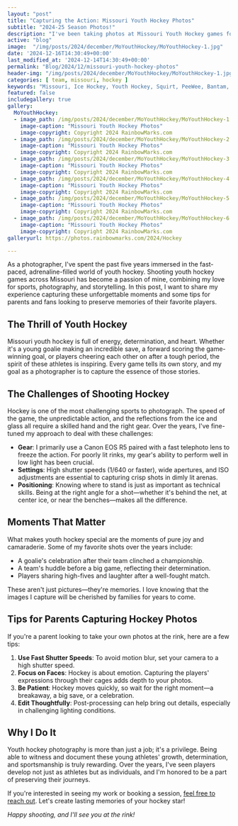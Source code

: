 ```yaml
---
layout: "post"
title: "Capturing the Action: Missouri Youth Hockey Photos"
subtitle: "2024-25 Season Photos!"
description: "I've been taking photos at Missouri Youth Hockey games for over 5 years now, with many more to come."
active: "blog"
image:  "/img/posts/2024/december/MoYouthHockey/MoYouthHockey-1.jpg"
date: '2024-12-16T14:30:49+00:00'
last_modified_at: '2024-12-14T14:30:49+00:00'
permalink: "Blog/2024/12/missouri-youth-hockey-photos"
header-img: "/img/posts/2024/december/MoYouthHockey/MoYouthHockey-1.jpg"
categories: [ team, missouri, hockey ]
keywords: "Missouri, Ice Hockey, Youth Hockey, Squirt, PeeWee, Bantam, Mite, Mini-Mite"
featured: false
includegallery: true
gallery:
  MoYouthHockey:
  - image_path: /img/posts/2024/december/MoYouthHockey/MoYouthHockey-1.jpg
    image-caption: "Missouri Youth Hockey Photos"
    image-copyright: Copyright 2024 RainbowMarks.com
  - image_path: /img/posts/2024/december/MoYouthHockey/MoYouthHockey-2.jpg
    image-caption: "Missouri Youth Hockey Photos"
    image-copyright: Copyright 2024 RainbowMarks.com
  - image_path: /img/posts/2024/december/MoYouthHockey/MoYouthHockey-3.jpg
    image-caption: "Missouri Youth Hockey Photos"
    image-copyright: Copyright 2024 RainbowMarks.com
  - image_path: /img/posts/2024/december/MoYouthHockey/MoYouthHockey-4.jpg
    image-caption: "Missouri Youth Hockey Photos"
    image-copyright: Copyright 2024 RainbowMarks.com
  - image_path: /img/posts/2024/december/MoYouthHockey/MoYouthHockey-5.jpg
    image-caption: "Missouri Youth Hockey Photos"
    image-copyright: Copyright 2024 RainbowMarks.com
  - image_path: /img/posts/2024/december/MoYouthHockey/MoYouthHockey-6.jpg
    image-caption: "Missouri Youth Hockey Photos"
    image-copyright: Copyright 2024 RainbowMarks.com
galleryurl: https://photos.rainbowmarks.com/2024/Hockey

---
```

As a photographer, I've spent the past five years immersed in the fast-paced, adrenaline-filled world of youth hockey. Shooting youth hockey games across Missouri has become a passion of mine, combining my love for sports, photography, and storytelling. In this post, I want to share my experience capturing these unforgettable moments and some tips for parents and fans looking to preserve memories of their favorite players.

## The Thrill of Youth Hockey

Missouri youth hockey is full of energy, determination, and heart. Whether it's a young goalie making an incredible save, a forward scoring the game-winning goal, or players cheering each other on after a tough period, the spirit of these athletes is inspiring. Every game tells its own story, and my goal as a photographer is to capture the essence of those stories.

## The Challenges of Shooting Hockey

Hockey is one of the most challenging sports to photograph. The speed of the game, the unpredictable action, and the reflections from the ice and glass all require a skilled hand and the right gear. Over the years, I've fine-tuned my approach to deal with these challenges:

- **Gear**: I primarily use a Canon EOS R5 paired with a fast telephoto lens to freeze the action. For poorly lit rinks, my gear's ability to perform well in low light has been crucial.
- **Settings**: High shutter speeds (1/640 or faster), wide apertures, and ISO adjustments are essential to capturing crisp shots in dimly lit arenas.
- **Positioning**: Knowing where to stand is just as important as technical skills. Being at the right angle for a shot—whether it's behind the net, at center ice, or near the benches—makes all the difference.

## Moments That Matter

What makes youth hockey special are the moments of pure joy and camaraderie. Some of my favorite shots over the years include:

- A goalie's celebration after their team clinched a championship.
- A team's huddle before a big game, reflecting their determination.
- Players sharing high-fives and laughter after a well-fought match.

These aren't just pictures—they're memories. I love knowing that the images I capture will be cherished by families for years to come.

## Tips for Parents Capturing Hockey Photos

If you're a parent looking to take your own photos at the rink, here are a few tips:

1. **Use Fast Shutter Speeds**: To avoid motion blur, set your camera to a high shutter speed.
2. **Focus on Faces**: Hockey is about emotion. Capturing the players' expressions through their cages adds depth to your photos.
3. **Be Patient**: Hockey moves quickly, so wait for the right moment—a breakaway, a big save, or a celebration.
4. **Edit Thoughtfully**: Post-processing can help bring out details, especially in challenging lighting conditions.

## Why I Do It

Youth hockey photography is more than just a job; it's a privilege. Being able to witness and document these young athletes' growth, determination, and sportsmanship is truly rewarding. Over the years, I've seen players develop not just as athletes but as individuals, and I'm honored to be a part of preserving their journeys.

If you're interested in seeing my work or booking a session, [feel free to reach out](https://cjh.am/rbmcontact). Let's create lasting memories of your hockey star!

*Happy shooting, and I'll see you at the rink!*
